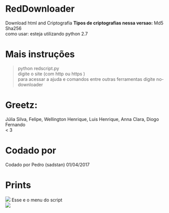 # RedDownloader

Download html and Criptografia
<b>Tipos de criptografias nessa versao:</b>
Md5 </br>
Sha256<br />
como usar: esteja utilizando python 2.7

# Mais instruções

> python redscript.py <br />
> digite o site (com http ou https )<br />
> para acessar a ajuda e comandos entre outras ferramentas digite no-downloader <br />

# Greetz:

Júlia Silva, Felipe, Wellington Henrique, Luis Henrique, Anna Clara, Diogo Fernando <br/> < 3

# Codado por

Codado por Pedro (sadstan) 01/04/2017

# Prints

<img src="http://i.imgur.com/wpPyh1W.png">
Esse e o menu do script<br />
<img src="http://i.imgur.com/zw42G3T.png">
